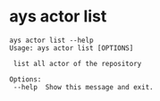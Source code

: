 # ays actor list

```shell
ays actor list --help
Usage: ays actor list [OPTIONS]

 list all actor of the repository

Options:
 --help  Show this message and exit.
 ```
